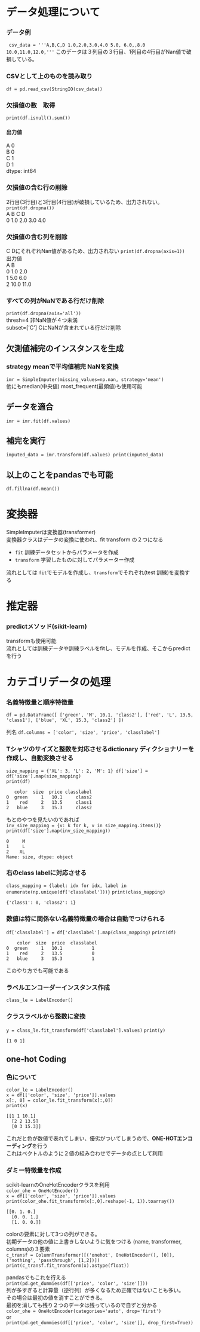 # データ処理について
### データ例
` csv_data = '''A,B,C,D
             1.0,2.0,3.0,4.0
             5.0, 6.0,,8.0
             10.0,11.0,12.0,'''`
このデータは３列目の３行目、1列目の4行目がNan値で破損している。
### CSVとして上のものを読み取り
`df = pd.read_csv(StringIO(csv_data))`
### 欠損値の数　取得
`print(df.isnull().sum())`  
#### 出力値
A    0   
B    0  
C    1   
D    1    
dtype: int64
### 欠損値の含む行の削除
2行目(3行目)と3行目(4行目)が破損しているため、出力されない。  
`print(df.dropna())`  
    A    B    C    D  
0  1.0  2.0  3.0  4.0
### 欠損値の含む列を削除
C DにそれぞれNan値があるため、出力されない
`print(df.dropna(axis=1))`  
出力値  
       A     B  
 0   1.0   2.0  
 1   5.0   6.0  
 2  10.0  11.0  
### すべての列がNaNである行だけ削除
`print(df.dropna(axis='all'))`  
thresh=4 非NaN値が４つ未満  
subset=['C'] CにNaNが含まれている行だけ削除  
## 欠測値補完のインスタンスを生成
### strategy meanで平均値補完 NaNを変換
`imr = SimpleImputer(missing_values=np.nan, strategy='mean') `  
他にもmedian(中央値) most_frequent(最頻値)も使用可能  
## データを適合
`imr = imr.fit(df.values)`
## 補完を実行
`imputed_data = imr.transform(df.values)
print(imputed_data)`
## 以上のことをpandasでも可能
`df.fillna(df.mean())`

# 変換器 
SimpleImputerは変換器(transformer)  
変換器クラスはデータの変換に使われ、fit transform の２つになる  
- `fit` 訓練データセットからパラメータを作成
- `transform` 学習したものに対してパラメーター作成  

流れとしては
`fit`でモデルを作成し、`transform`でそれぞれ(test 訓練)を変換する

# 推定器
### predictメソッド(sikit-learn)
transformも使用可能  
流れとしては訓練データや訓練ラベルをfitし、モデルを作成、そこからpredictを行う


# カテゴリデータの処理
### 名義特徴量と順序特徴量
`df = pd.DataFrame([
    ['green', 'M', 10.1, 'class2'],
    ['red', 'L', 13.5, 'class1'],
    ['blue', 'XL', 15.3, 'class2']
])`  

列名
`df.columns = ['color', 'size', 'price', 'classlabel']`

### Tシャツのサイズと整数を対応させるdictionary ディクショナリーを作成し、自動変換させる
`size_mapping = {'XL': 3, 'L': 2, 'M': 1}
df['size'] = df['size'].map(size_mapping)`  
`print(df)`  

       color  size  price classlabel  
    0  green     1   10.1     class2  
    1    red     2   13.5     class1  
    2   blue     3   15.3     class2  

もとのやつを見たいのであれば  
`inv_size_mapping = {v: k for k, v in size_mapping.items()}
print(df['size'].map(inv_size_mapping))`

    0     M  
    1     L  
    2    XL  
    Name: size, dtype: object

### 右のclass labelに対応させる
`class_mapping = {label: idx for idx, label in enumerate(np.unique(df['classlabel']))}`
`print(class_mapping)`

    {'class1': 0, 'class2': 1}

### 数値は特に関係ない名義特徴量の場合は自動でつけられる
`df['classlabel'] = df['classlabel'].map(class_mapping)`
`print(df)`

        color  size  price  classlabel
    0  green     1   10.1           1
    1    red     2   13.5           0
    2   blue     3   15.3           1

このやり方でも可能である
### ラベルエンコーダーインスタンス作成
`class_le = LabelEncoder()`
### クラスラベルから整数に変換
`y = class_le.fit_transform(df['classlabel'].values)`
`print(y)`

    [1 0 1]

## one-hot Coding
### 色について
`color_le = LabelEncoder()`  
`x = df[['color', 'size', 'price']].values `  
`x[:, 0] = color_le.fit_transform(x[:,0])`  
`print(x)`

    [[1 1 10.1]
      [2 2 13.5]
      [0 3 15.3]]

これだと色が数値で表れてしまい、優劣がついてしまうので、**ONE-HOTエンコーディング**を行う  
これはベクトルのように２値の組み合わせでデータの点として利用  
### ダミー特徴量を作成
scikit-learnのOneHotEncoderクラスを利用  
`color_ohe = OneHotEncoder()`  
`x = df[['color', 'size', 'price']].values`  
`print(color_ohe.fit_transform(x[:,0].reshape(-1, 1)).toarray())`  

    [[0. 1. 0.]
      [0. 0. 1.]
      [1. 0. 0.]]

colorの要素に対して3つの列ができる。  
初期データの他の値に上書きしないように気をつける (name, transformer, columns)の３要素  
`c_transf = ColumnTransformer([('onehot', OneHotEncoder(), [0]), ('nothing', 'passthrough', [1,2])])`  
`print(c_transf.fit_transform(x).astype(float))`  

pandasでもこれを行える  
`print(pd.get_dummies(df[['price', 'color', 'size']]))`  
列が多すぎると計算量（逆行列）が多くなるため正確ではないことも多い。  
その場合は最初の値を消すことができる。  
最初を消しても残り２つのデータは残っているので自ずと分かる  
`color_ohe = OneHotEncoder(categories='auto', drop='first')`  
or    
`print(pd.get_dummies(df[['price', 'color', 'size']], drop_first=True))`
